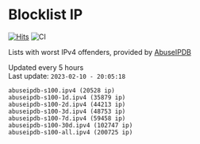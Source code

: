 # Blocklist IP

[![Hits](https://hits.seeyoufarm.com/api/count/incr/badge.svg?url=https%3A%2F%2Fgithub.com%2Fborestad%2Fblocklist-ip%2F&count_bg=%2379C83D&title_bg=%23555555&icon=&icon_color=%23E7E7E7&title=hits&edge_flat=false)](https://hits.seeyoufarm.com)  ![CI](https://img.shields.io/github/workflow/status/borestad/blocklist-ip/CI?style=flat-square)

Lists with worst IPv4 offenders, provided by [AbuseIPDB](https://www.abuseipdb.com/)

<!-- FOOTER-PLACEHOLDER -->
Updated every 5 hours<br>
Last update: `2023-02-10 - 20:05:18`
```
abuseipdb-s100.ipv4 (20528 ip)
abuseipdb-s100-1d.ipv4 (35879 ip)
abuseipdb-s100-2d.ipv4 (44213 ip)
abuseipdb-s100-3d.ipv4 (48753 ip)
abuseipdb-s100-7d.ipv4 (59458 ip)
abuseipdb-s100-30d.ipv4 (102747 ip)
abuseipdb-s100-all.ipv4 (200725 ip)
```
